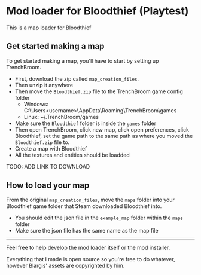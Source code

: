 # Mod loader for Bloodthief (Playtest)

This is a map loader for Bloodthief

## Get started making a map

To get started making a map, you'll have to start by setting up TrenchBroom.

- First, download the zip called `map_creation_files`.
- Then unzip it anywhere
- Then move the `Bloodthief.zip` file to the TrenchBroom game config folder 
    - Windows: C:\Users\<username>\AppData\Roaming\TrenchBroom\games
    - Linux: ~/.TrenchBroom/games
- Make sure the `Bloodthief` folder is inside the `games` folder
- Then open TrenchBroom, click new map, click open preferences, click Bloodthief, set the game path to the same path as where you moved the `Bloodthief.zip` file to.
- Create a map with Bloodthief
- All the textures and entities should be loadded

TODO: ADD LINK TO DOWNLOAD

## How to load your map

From the original `map_creation_files`, move the `maps` folder into your Bloodthief game folder that Steam downloaded Bloodthief into.
- You should edit the json file in the `example_map` folder within the `maps` folder
- Make sure the json file has the same name as the map file


---

Feel free to help develop the mod loader itself or the mod installer.

Everything that I made is open source so you're free to do whatever, however Blargis' assets are copyrighted by him.

